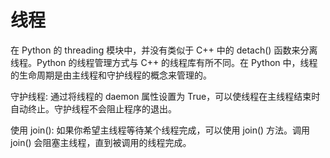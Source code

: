# 线程

在 Python 的 threading 模块中，并没有类似于 C++ 中的 detach() 函数来分离线程。Python 的线程管理方式与 C++ 的线程库有所不同。在 Python 中，线程的生命周期是由主线程和守护线程的概念来管理的。

守护线程: 通过将线程的 daemon 属性设置为 True，可以使线程在主线程结束时自动终止。守护线程不会阻止程序的退出。

使用 join(): 如果你希望主线程等待某个线程完成，可以使用 join() 方法。调用 join() 会阻塞主线程，直到被调用的线程完成。
